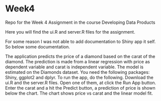 # Week4
Repo for the Week 4 Assignment in the course Developing Data Products

Here you will find the ui.R and server.R files for the assignment.

For some reason I was not able to add documentation to Shiny app it self. So below some documentation.

The application predicts the price of a diamond based on the carat of the diamond. The prediction is made from a linear regression with price as dependent variable and carat is independent variable. The model is estimated on the Diamonds dataset.
You need the following packages: Shiny, ggplot2 and dplyr.
To run the app, do the following. Download the ui.R and the server.R files. Open one of them, at click the Run App button. 
Enter the carat and a hit the Predict button, a prediction of price is shown below the chart.
The chart shows price vs carat and the linear model fit.
